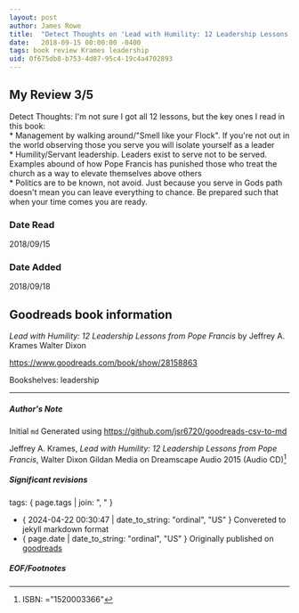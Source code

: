 ```yaml
---
layout: post
author: James Rowe
title:  "Detect Thoughts on 'Lead with Humility: 12 Leadership Lessons from Pope Francis'"
date:   2018-09-15 00:00:00 -0400
tags: book review Krames leadership
uid: 0f675db8-b753-4d87-95c4-19c4a4702893
---
```


<!-- highly dependent on how you personally use jekyll templates, and how you want this to show up -->

## My Review 3/5

Detect Thoughts: I'm not sure I got all 12 lessons, but the key ones I read in this book:<br/>* Management by walking around/"Smell like your Flock". If you're not out in the world observing those you serve you will isolate yourself as a leader<br/>* Humility/Servant leadership. Leaders exist to serve not to be served. Examples abound of how Pope Francis has punished those who treat the church as  a way to elevate themselves above others<br/>* Politics are to be known, not avoid. Just because you serve in Gods path doesn't mean you can leave everything to chance. Be prepared such that when your time comes you are ready.

### Date Read
2018/09/15

### Date Added
2018/09/18

## Goodreads book information

*Lead with Humility: 12 Leadership Lessons from Pope Francis* by Jeffrey A. Krames
Walter Dixon

https://www.goodreads.com/book/show/28158863

Bookshelves: leadership

---

##### Author's Note

Initial `md` Generated using https://github.com/jsr6720/goodreads-csv-to-md

Jeffrey A. Krames, *Lead with Humility: 12 Leadership Lessons from Pope Francis*, Walter Dixon Gildan Media on Dreamscape Audio 2015 (Audio CD)[^1]

##### Significant revisions

tags: { page.tags | join: ", " } <!-- todo move this somewhere -->

- { 2024-04-22 00:30:47 | date_to_string: "ordinal", "US" } Convereted to jekyll markdown format 
- { page.date | date_to_string: "ordinal", "US" } Originally published on [goodreads](https://www.goodreads.com)

##### EOF/Footnotes

[^1]: ISBN: ="1520003366"